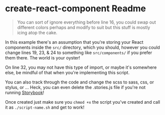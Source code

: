 # create-react-component Readme

> You can sort of ignore everything before line 16, you could swap out different colors perhaps and modify to suit but this stuff is mostly icing atop the cake.

In this example there's an assumption that you're storing your React components inside the `src/` directory, which you should, however you could change lines 19, 23, & 24 to something like `src/components/` if you prefer them there. The world is your oyster!

On line 32, you may not have this type of import, or maybe it's somewhere else, be mindful of that when you're implementing this script.

You can also track through the code and change the scss to sass, css, or stylus, or ... Heck, you can even delete the .stories.js file if you're not running [Storybook](https://storybook.js.org/)!

Once created just make sure you `chmod +x` the script you've created and call it as `./script-name.sh` and get to work!